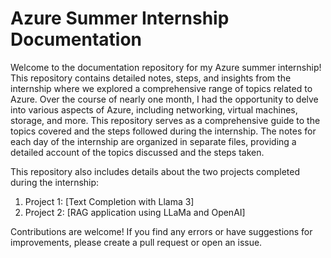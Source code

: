 # Azure Summer Internship Documentation

Welcome to the documentation repository for my Azure summer internship! This repository contains detailed notes, steps, and insights from the internship where we explored a comprehensive range of topics related to Azure.
Over the course of nearly one month, I had the opportunity to delve into various aspects of Azure, including networking, virtual machines, storage, and more. This repository serves as a comprehensive guide to the topics covered and the steps followed during the internship.
The notes for each day of the internship are organized in separate files, providing a detailed account of the topics discussed and the steps taken.

This repository also includes details about the two projects completed during the internship:
1. Project 1: [Text Completion with Llama 3]
2. Project 2: [RAG application using LLaMa and OpenAI]

Contributions are welcome! If you find any errors or have suggestions for improvements, please create a pull request or open an issue.
